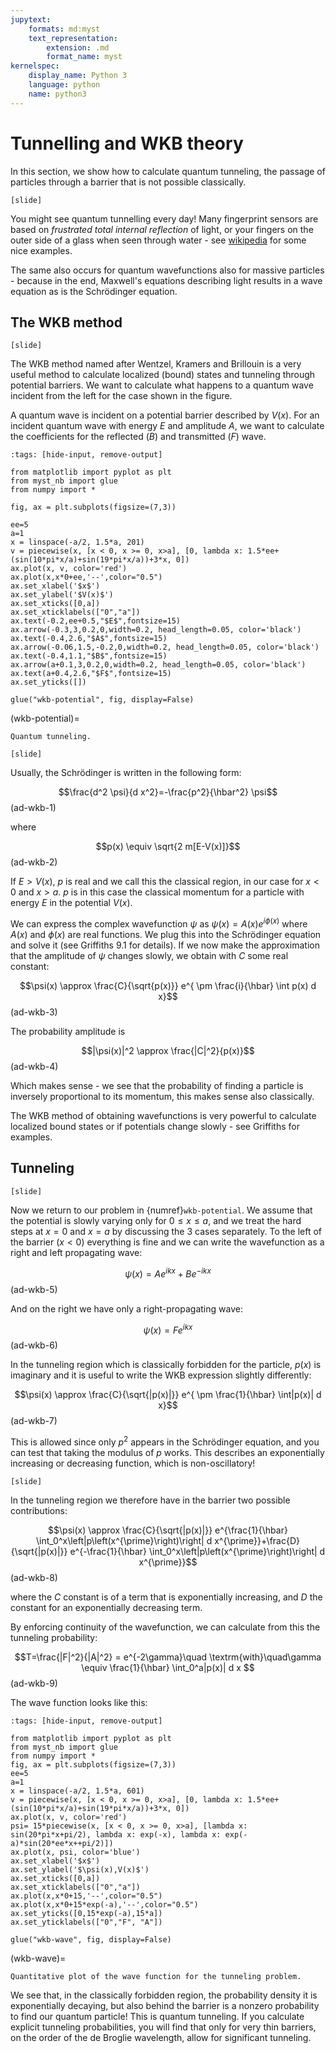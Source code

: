 ```yaml
---
jupytext:
    formats: md:myst
    text_representation:
        extension: .md
        format_name: myst
kernelspec:
    display_name: Python 3
    language: python
    name: python3
---
```



# Tunnelling and WKB theory

<!-- G9.2 -->
In this section, we show how to calculate quantum tunneling, the passage of particles through a barrier that is not possible classically.

`[slide]`

You might see quantum tunnelling every day! Many fingerprint sensors are based on *frustrated total internal reflection* of light, or your fingers on the outer side of a glass when seen through water - see [wikipedia](https://en.wikipedia.org/wiki/Total_internal_reflection#Frustrated_total_internal_reflection) for some nice examples.

The same also occurs for quantum wavefunctions also for massive particles - because in the end, Maxwell's equations describing light results in a wave equation as is the Schrödinger equation.

## The WKB method

`[slide]`

The WKB method named after Wentzel, Kramers and Brillouin is a very useful method to calculate localized (bound) states and tunneling through potential barriers. We want to calculate what happens to a quantum wave incident from the left for the case shown in the figure.

A quantum wave is incident on a potential barrier described by $V(x)$. For an incident quantum wave with energy $E$ and amplitude $A$, we want to calculate the coefficients for the reflected ($B$) and transmitted ($F$) wave.


```{code-cell} ipython3
:tags: [hide-input, remove-output]

from matplotlib import pyplot as plt
from myst_nb import glue
from numpy import *

fig, ax = plt.subplots(figsize=(7,3))

ee=5
a=1
x = linspace(-a/2, 1.5*a, 201)
v = piecewise(x, [x < 0, x >= 0, x>a], [0, lambda x: 1.5*ee+(sin(10*pi*x/a)+sin(19*pi*x/a))+3*x, 0])
ax.plot(x, v, color='red')
ax.plot(x,x*0+ee,'--',color="0.5")
ax.set_xlabel('$x$')
ax.set_ylabel('$V(x)$')
ax.set_xticks([0,a])
ax.set_xticklabels(["0","a"])
ax.text(-0.2,ee+0.5,"$E$",fontsize=15)
ax.arrow(-0.3,3,0.2,0,width=0.2, head_length=0.05, color='black')
ax.text(-0.4,2.6,"$A$",fontsize=15)
ax.arrow(-0.06,1.5,-0.2,0,width=0.2, head_length=0.05, color='black')
ax.text(-0.4,1.1,"$B$",fontsize=15)
ax.arrow(a+0.1,3,0.2,0,width=0.2, head_length=0.05, color='black')
ax.text(a+0.4,2.6,"$F$",fontsize=15)
ax.set_yticks([])

glue("wkb-potential", fig, display=False)
```

(wkb-potential)=
```{glue:figure} wkb-potential
Quantum tunneling.
```

`[slide]`

Usually, the Schrödinger is written in the following form: 

$$\frac{d^2 \psi}{d x^2}=-\frac{p^2}{\hbar^2} \psi$$(ad-wkb-1)

where

$$p(x) \equiv \sqrt{2 m[E-V(x)]}$$(ad-wkb-2)

If $E\gt V(x)$, $p$ is real and we call this the classical region, in our case for $x<0$ and $x>a$. $p$ is in this case the classical momentum for a particle with energy $E$ in the potential $V(x)$.

We can express the complex wavefunction $\psi$ as $\psi(x)=A(x) e^{i \phi(x)}$ where $A(x)$ and $\phi(x)$ are real functions. We plug this into the Schrödinger equation and solve it (see Griffiths 9.1 for details). If we now make the approximation that the amplitude of $\psi$ changes slowly, we obtain with $C$ some real constant:

$$\psi(x) \approx \frac{C}{\sqrt{p(x)}} e^{ \pm \frac{i}{\hbar} \int p(x) d x}$$(ad-wkb-3)

The probability amplitude is 

$$|\psi(x)|^2 \approx \frac{|C|^2}{p(x)}$$(ad-wkb-4)

Which makes sense - we see that the probability of finding a particle is inversely proportional to its momentum, this makes sense also classically.

The WKB method of obtaining wavefunctions is very powerful to calculate localized bound states or if potentials change slowly - see Griffiths for examples.

## Tunneling

`[slide]`

Now we return to our problem in {numref}`wkb-potential`. We assume that the potential is slowly varying only for $0\leq x \leq a$, and we treat the hard steps at $x=0$ and $x=a$ by discussing the 3 cases separately. To the left of the barrier ($x<0$) everything is fine and we can write the wavefunction as a right and left propagating wave:

$$\psi(x)=A e^{i k x}+B e^{-i k x}$$(ad-wkb-5)

And on the right we have only a right-propagating wave:

$$\psi(x)=F e^{i k x}$$(ad-wkb-6)

In the tunneling region which is classically forbidden for the particle, $p(x)$ is imaginary and it is useful to write the WKB expression slightly differently:

$$\psi(x) \approx \frac{C}{\sqrt{|p(x)|}} e^{ \pm \frac{1}{\hbar} \int|p(x)| d x}$$(ad-wkb-7)

This is allowed since only $p^2$ appears in the Schrödinger equation, and you can test that taking the modulus of $p$ works. This describes an exponentially increasing or decreasing function, which is non-oscillatory!

`[slide]`

In the tunneling region we therefore have in the barrier two possible contributions:

$$\psi(x) \approx \frac{C}{\sqrt{|p(x)|}} e^{\frac{1}{\hbar} \int_0^x\left|p\left(x^{\prime}\right)\right| d x^{\prime}}+\frac{D}{\sqrt{|p(x)|}} e^{-\frac{1}{\hbar} \int_0^x\left|p\left(x^{\prime}\right)\right| d x^{\prime}}$$(ad-wkb-8)

where the $C$ constant is of a term that is exponentially increasing, and $D$ the constant for an exponentially decreasing term.

By enforcing continuity of the wavefunction, we can calculate from this the tunneling probability:

$$T=\frac{|F|^2}{|A|^2} = e^{-2\gamma}\quad \textrm{with}\quad\gamma \equiv \frac{1}{\hbar} \int_0^a|p(x)| d x
$$(ad-wkb-9)

The wave function looks like this:


```{code-cell} ipython3
:tags: [hide-input, remove-output]

from matplotlib import pyplot as plt
from myst_nb import glue
from numpy import *
fig, ax = plt.subplots(figsize=(7,3))
ee=5
a=1
x = linspace(-a/2, 1.5*a, 601)
v = piecewise(x, [x < 0, x >= 0, x>a], [0, lambda x: 1.5*ee+(sin(10*pi*x/a)+sin(19*pi*x/a))+3*x, 0])
ax.plot(x, v, color='red')
psi= 15*piecewise(x, [x < 0, x >= 0, x>a], [lambda x: sin(20*pi*x+pi/2), lambda x: exp(-x), lambda x: exp(-a)*sin(20*ee*x++pi/2)])
ax.plot(x, psi, color='blue')
ax.set_xlabel('$x$')
ax.set_ylabel('$\psi(x),V(x)$')
ax.set_xticks([0,a])
ax.set_xticklabels(["0","a"])
ax.plot(x,x*0+15,'--',color="0.5")
ax.plot(x,x*0+15*exp(-a),'--',color="0.5")
ax.set_yticks([0,15*exp(-a),15*a])
ax.set_yticklabels(["0","F", "A"])

glue("wkb-wave", fig, display=False)
```

(wkb-wave)=
```{glue:figure} wkb-wave
Quantitative plot of the wave function for the tunneling problem.
```

We see that, in the classically forbidden region, the probability density it is exponentially decaying, but also behind the barrier is a nonzero probability to find our quantum particle! This is quantum tunneling. If you calculate explicit tunneling probabilities, you will find that only for very thin barriers, on the order of the de Broglie wavelength, allow for significant tunneling.
